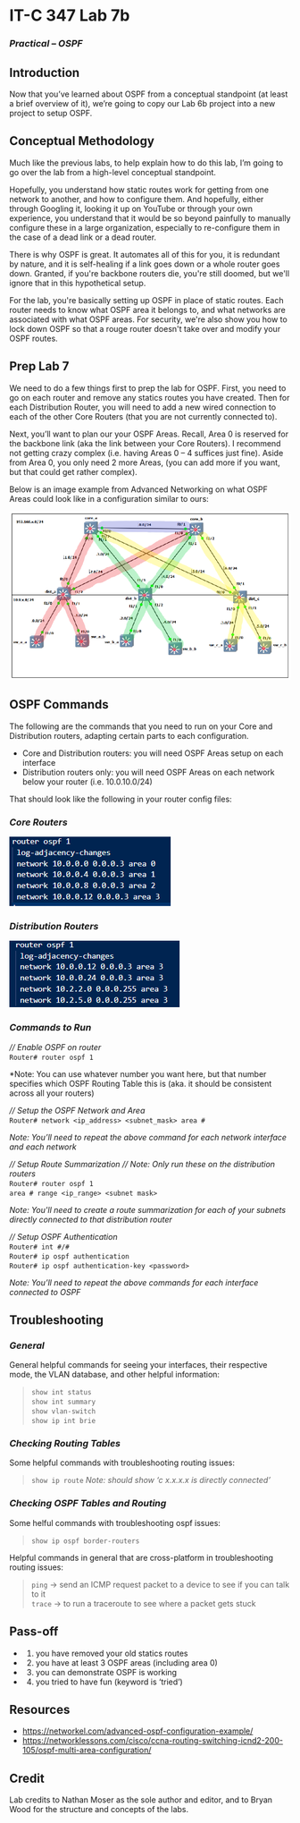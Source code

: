 # IT-C 347 Lab 7b
### *Practical – OSPF*
## Introduction

Now that you’ve learned about OSPF from a conceptual standpoint (at least a brief overview of it), we’re going to copy our Lab 6b project into a new project to setup OSPF.

## Conceptual Methodology

Much like the previous labs, to help explain how to do this lab, I’m going to go over the lab from a high-level conceptual standpoint.

Hopefully, you understand how static routes work for getting from one network to another, and how to configure them. And hopefully, either through Googling it, looking it up on YouTube or through your own experience, you understand that it would be so beyond painfully to manually configure these in a large organization, especially to re-configure them in the case of a dead link or a dead router.

There is why OSPF is great. It automates all of this for you, it is redundant by nature, and it is self-healing if a link goes down or a whole router goes down. Granted, if you're backbone routers die, you're still doomed, but we'll ignore that in this hypothetical setup.

For the lab, you're basically setting up OSPF in place of static routes. Each router needs to know what OSPF area it belongs to, and what networks are associated with what OSPF areas. For security, we're also show you how to lock down OSPF so that a rouge router doesn't take over and modify your OSPF routes.

## Prep Lab 7

We need to do a few things first to prep the lab for OSPF. First, you need to go on each router and remove any statics routes you have created. Then for each Distribution Router, you will need to add a new wired connection to each of the other Core Routers (that you are not currently connected to).

Next, you’ll want to plan our your OSPF Areas. Recall, Area 0 is reserved for the backbone link (aka the link between your Core Routers). I recommend not getting crazy complex (i.e. having Areas 0 – 4 suffices just fine). Aside from Area 0, you only need 2 more Areas, (you can add more if you want, but that could get rather complex).

Below is an image example from Advanced Networking on what OSPF Areas could look like in a configuration similar to ours:
 
![GNS3 OSPF Example](/assets/images/lab7b/gns3-ospf-example.PNG)

## OSPF Commands

The following are the commands that you need to run on your Core and Distribution routers, adapting certain parts to each configuration.

- Core and Distribution routers: you will need OSPF Areas setup on each interface
- Distribution routers only: you will need OSPF Areas on each network below your router (i.e. 10.0.10.0/24)

That should look like the following in your router config files:

### *Core Routers*

![Core Router OSPF Table Config](/assets/images/lab7b/router-ospf-table.PNG)
 
### *Distribution Routers* 

![Distribution Router OSPF Table Config](/assets/images/lab7b/distro-ospf-table.PNG)

### *Commands to Run*

*// Enable OSPF on router*
<br> `Router# router ospf 1`

*Note: You can use whatever number you want here, but that number specifies which OSPF Routing Table this is (aka. it should be consistent across all your routers)

*// Setup the OSPF Network and Area* 
<br> `Router# network <ip_address> <subnet_mask> area #`

*Note: You’ll need to repeat the above command for each network interface and each network*

*// Setup Route Summarization*
*// Note: Only run these on the distribution routers*
<br> `Router# router ospf 1`
<br> `area # range <ip_range> <subnet mask>`

*Note: You'll need to create a route summarization for each of your subnets directly connected to that distribution router*

*// Setup OSPF Authentication*
<br> `Router# int #/#`
<br> `Router# ip ospf authentication`
<br> `Router# ip ospf authentication-key <password>`

*Note: You’ll need to repeat the above commands for each interface connected to OSPF*

## Troubleshooting

### *General*

General helpful commands for seeing your interfaces, their respective mode, the VLAN database, and other helpful information:

> `show int status`
> <br> `show int summary`
> <br> `show vlan-switch`
> <br> `show ip int brie`

### *Checking Routing Tables*

Some helpful commands with troubleshooting routing issues:

> `show ip route`
> *Note: should show ‘c x.x.x.x is directly connected’*

### *Checking OSPF Tables and Routing*

Some helful commands with troubleshooting ospf issues:

> `show ip ospf border-routers`

Helpful commands in general that are cross-platform in troubleshooting routing issues:

> `ping` -> send an ICMP request packet to a device to see if you can talk to it
> <br> `trace` -> to run a traceroute to see where a packet gets stuck

## Pass-off

-	1) you have removed your old statics routes
-	2) you have at least 3 OSPF areas (including area 0)
-	3) you can demonstrate OSPF is working
-	4) you tried to have fun (keyword is ‘tried’)

## Resources

-	https://networkel.com/advanced-ospf-configuration-example/
-	https://networklessons.com/cisco/ccna-routing-switching-icnd2-200-105/ospf-multi-area-configuration/

## Credit

Lab credits to Nathan Moser as the sole author and editor, and to Bryan Wood for the structure and concepts of the labs.
